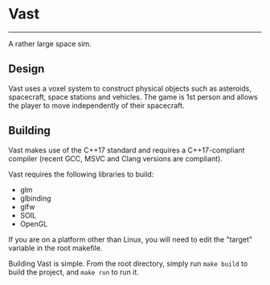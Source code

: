 # Vast
---

A rather large space sim.

## Design

Vast uses a voxel system to construct physical objects such as asteroids, spacecraft, space stations and vehicles. The game is 1st person and allows the player to move independently of their spacecraft.

## Building

Vast makes use of the C++17 standard and requires a C++17-compliant compiler (recent GCC, MSVC and Clang versions are compliant).

Vast requires the following libraries to build:

- glm
- glbinding
- glfw
- SOIL
- OpenGL

If you are on a platform other than Linux, you will need to edit the "target" variable in the root makefile.

Building Vast is simple. From the root directory, simply run `make build` to build the project, and `make run` to run it.